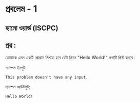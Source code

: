 # প্রবলেম - 1
## হ্যালো ওয়ার্ল্ড (ISCPC)


## প্রশ্ন :
তোমাকে এমন একটি প্রোগ্রাম লিখতে হবে যেটা স্ক্রিনে "Hello World!" কথাটি প্রিন্ট করবে।



স্যাম্পল ইনপুট:
```
This problem doesn't have any input.
```




স্যাম্পল আউটপুট:

```
Hello World!
```